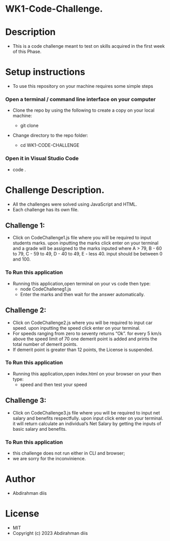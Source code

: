# WK1-Code-Challenge.

# Description
- This is a code challenge meant to test on skills acquired in the first week of this Phase.



# Setup instructions
- To use this repository on your machine requires some simple steps

### Open a terminal / command line interface on your computer

- Clone the repo by using the following to create a copy on your local machine:

  - git clone 
  
- Change directory to the repo folder:

   - cd WK1-CODE-CHALLENGE

### Open it in Visual Studio Code

  - code .

# Challenge Description.
- All the challenges were solved using JavaScript and HTML.
- Each challenge has its own file.

## Challenge 1:

- Click on CodeChallenge1.js file where you will be required to input students marks. upon inputting the marks click  enter on your terminal and a grade will be assigned to the marks inputed where A > 79, B - 60 to 79, C - 59 to 49, D - 40 to 49, E - less 40. input should be between 0 and 100. 

### To Run this application
- Running this application,open terminal on your vs code then type:
    - node CodeChalleneg1.js
    - Enter the marks and then wait for the answer automatically.


 ## Challenge 2:

- Click on CodeChallenge2.js where you will be required to input car speed. upon inputting the speed click  enter on your terminal.
- For speeds ranging from zero to seventy returns “Ok”. for every 5 km/s above the speed limit of 70 one demerit point is added and prints the total number of demerit points.
- If demerit point is greater than 12 points, the License is suspended. 

### To Run this application
- Running this application,open index.html on your browser on your then type:
    - speed and then test your speed

## Challenge 3:

- Click on CodeChallenge3.js file where you will be required to input net salary and benefits respectfully. upon input click enter on your terminal. it will return calculate an individual’s Net Salary by getting the inputs of basic salary and benefits.

### To Run this application
- this challenge does not run either in CLI and browser;
- we are sorry for the inconvinience.

# Author
- Abdirahman diis

# License
- MIT
- Copyright (c) 2023 Abdirahman diis

